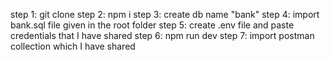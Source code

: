 step 1: git clone 
step 2: npm i 
step 3: create db name "bank"
step 4: import bank.sql file given in the root folder
step 5: create .env file and paste credentials that I have shared 
step 6: npm run dev
step 7: import postman collection which I have shared